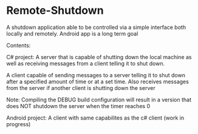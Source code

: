Remote-Shutdown
===============

A shutdown application able to be controlled via a simple interface both locally and remotely. Android app is a long term goal

Contents:

C# project:
A server that is capable of shutting down the local machine as well as receiving messages from a client telling it to shut down.

A client capable of sending messages to a server telling it to shut down after a specified amount of time or at a set time. Also receives messages from the server if another client is shutting down the server

Note: Compiling the DEBUG build configuration will result in a version that does NOT shutdown the server when the timer reaches 0

Android project:
A client with same capabilites as the c# client (work in progress)
